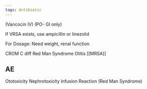 ```yaml
---
tags: Antibiotic
---
```

(Vancocin IV)
(PO- GI only)

If VRSA exists, use ampicillin or linezolid

For Dosage: Need weight, renal function

CROM
C diff
Red Man Syndrome
Otitis 
[[MRSA]]

## AE
Ototoxicity
Nephrotoxicity
Infusion Reaction (Red Man Syndrome)